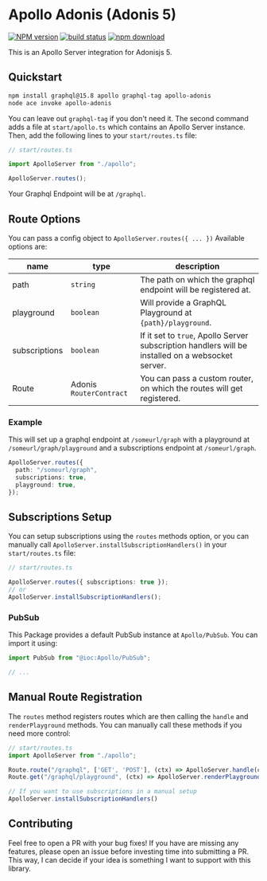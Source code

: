 # Apollo Adonis (Adonis 5)
[![NPM version][npm-image]][npm-url]
[![build status][ci-image]][ci-url]
[![npm download][download-image]][download-url]

This is an Apollo Server integration for Adonisjs 5.

## Quickstart

```sh
npm install graphql@15.8 apollo graphql-tag apollo-adonis
node ace invoke apollo-adonis
```

You can leave out `graphql-tag` if you don't need it. The second command adds a file at `start/apollo.ts` which contains an Apollo Server instance. Then, add the following lines to your `start/routes.ts` file:

```ts
// start/routes.ts

import ApolloServer from "./apollo";

ApolloServer.routes();
```

Your Graphql Endpoint will be at `/graphql`.

## Route Options

You can pass a config object to `ApolloServer.routes({ ... })`
Available options are:

| name          | type                    | description                                                                                       |
| ------------- | ----------------------- | ------------------------------------------------------------------------------------------------- |
| path          | `string`                | The path on which the graphql endpoint will be registered at.                                     |
| playground    | `boolean`               | Will provide a GraphQL Playground at `{path}/playground`.                                         |
| subscriptions | `boolean`               | If it set to `true`, Apollo Server subscription handlers will be installed on a websocket server. |
| Route         | Adonis `RouterContract` | You can pass a custom router, on which the routes will get registered.                            |

### Example

This will set up a graphql endpoint at `/someurl/graph` with a playground at `/someurl/graph/playground` and a subscriptions endpoint at `/someurl/graph`.

```ts
ApolloServer.routes({
  path: "/someurl/graph",
  subscriptions: true,
  playground: true,
});
```

## Subscriptions Setup

You can setup subscriptions using the `routes` methods option, or you can manually call `ApolloServer.installSubscriptionHandlers()` in your `start/routes.ts` file:

```ts
// start/routes.ts

ApolloServer.routes({ subscriptions: true });
// or
ApolloServer.installSubscriptionHandlers();
```

### PubSub

This Package provides a default PubSub instance at `Apollo/PubSub`. You can import it using:

```ts
import PubSub from "@ioc:Apollo/PubSub";

// ...
```

## Manual Route Registration

The `routes` method registers routes which are then calling the `handle` and `renderPlayground` methods. You can manually call these methods if you need more control:

```ts
// start/routes.ts
import ApolloServer from "./apollo";

Route.route("/graphql", ['GET', 'POST'], (ctx) => ApolloServer.handle(ctx));
Route.get("/graphql/playground", (ctx) => ApolloServer.renderPlayground({ endpoint: '/graphql' }));

// If you want to use subscriptions in a manual setup
ApolloServer.installSubscriptionHandlers()
```

[npm-image]: https://img.shields.io/npm/v/apollo-adonis.svg
[npm-url]: https://www.npmjs.com/package/apollo-adonis
[ci-image]: https://github.com/sebastiandittrich/apollo-adonis/workflows/NPM%20Publish/badge.svg
[ci-url]: https://github.com/sebastiandittrich/apollo-adonis/actions?query=workflow%3A%22NPM+Publish%22
[download-image]: https://img.shields.io/npm/dm/apollo-adonis.svg
[download-url]: https://www.npmjs.com/package/apollo-adonis

## Contributing
Feel free to open a PR with your bug fixes! If you have are missing any features, please open an issue before investing time into submitting a PR. This way, I can decide if your idea is something I want to support with this library.
